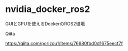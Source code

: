 # nvidia_docker_ros2
GUIとGPUを使えるDockerのROS2環境


Qiita  

https://qiita.com/porizou1/items/76980fbd0d1675eecf7f

